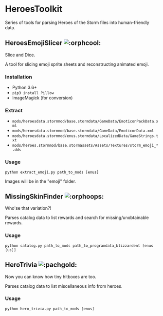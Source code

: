 # HeroesToolkit

Series of tools for parsing Heroes of the Storm files into human-friendly data.

## HeroesEmojiSlicer ![:orphcool:](https://i.imgur.com/3OmnEDg.png)

Slice and Dice.

A tool for slicing emoji sprite sheets and reconstructing animated emoji.

### Installation

- Python 3.6+
- `pip3 install Pillow`
- ImageMagick (for conversion)

### Extract

- `mods/heroesdata.stormmod/base.stormdata/GameData/EmoticonPackData.xml`
- `mods/heroesdata.stormmod/base.stormdata/GameData/EmoticonData.xml`
- `mods/heroesdata.stormmod/enus.stormdata/LocalizedData/GameStrings.txt`
- `mods/heroes.stormmod/base.stormassets/Assets/Textures/storm_emoji_*.dds`

### Usage

`python extract_emoji.py path_to_mods [enus]`

Images will be in the "emoji" folder.

## MissingSkinFinder ![:orphoops:](https://i.imgur.com/hFl088z.png)

Who'se that variation?!

Parses catalog data to list rewards and search for missing/unobtainable rewards.

### Usage

`python catalog.py path_to_mods path_to_programdata_blizzardent [enus [us]]`

## HeroTrivia ![:pachgold:](https://i.imgur.com/ArA710D.png)

Now you can know how tiny hitboxes are too.

Parses catalog data to list miscellaneous info from heroes.

### Usage

`python hero_trivia.py path_to_mods [enus]`
